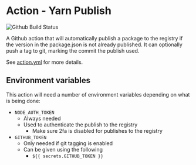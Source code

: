 # Action - Yarn Publish

![Github Build Status](https://github.com/luvies/action-yarn-publish/workflows/Node%20CI/badge.svg)

A Github action that will automatically publish a package to the registry if the version in the package.json is not already published. It can optionally push a tag to git, marking the commit the publish used.

See [action.yml](action.yml) for more details.

## Environment variables

This action will need a number of environment variables depending on what is being done:

- `NODE_AUTH_TOKEN`
  - Always needed
  - Used to authenticate the publish to the registry
    - Make sure 2fa is disabled for publishes to the registry
- `GITHUB_TOKEN`
  - Only needed if git tagging is enabled
  - Can be given using the following
    - `${{ secrets.GITHUB_TOKEN }}`
